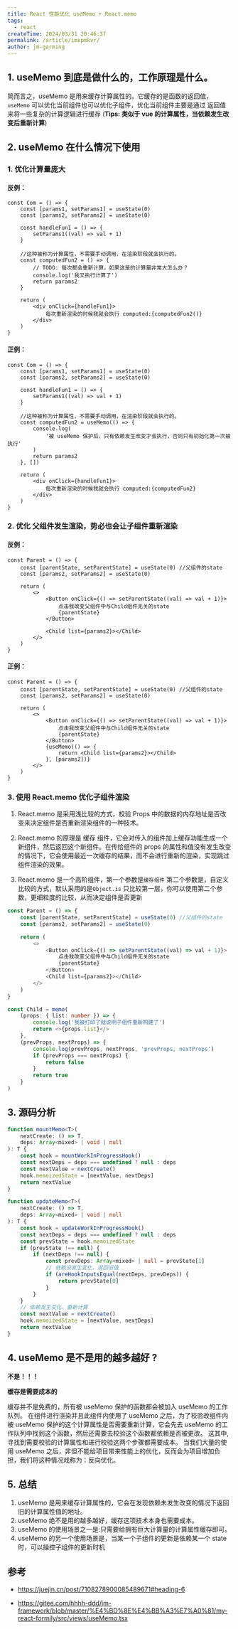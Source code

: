 ```yaml
---
title: React 性能优化 useMemo + React.memo
tags:
  - react
createTime: 2024/03/31 20:46:37
permalink: /article/imxpmkvr/
author: jm-garming
---
```


## 1. useMemo 到底是做什么的，工作原理是什么。

简而言之，useMemo 是用来缓存计算属性的。它缓存的是函数的返回值，`useMemo` 可以优化当前组件也可以优化子组件，优化当前组件主要是通过 返回值 来将一些复杂的计算逻辑进行缓存 (**Tips: 类似于 vue 的计算属性，当依赖发生改变后重新计算**)

## 2. useMemo 在什么情况下使用

### 1. 优化计算量庞大

#### 反例：

```tsx
const Com = () => {
    const [params1, setParams1] = useState(0)
    const [params2, setParams2] = useState(0)

    const handleFun1 = () => {
        setParams1((val) => val + 1)
    }

    //这种被称为计算属性，不需要手动调用，在渲染阶段就会执行的。
    const computedFun2 = () => {
        // TODO: 每次都会重新计算，如果这是的计算量非常大怎么办？
        console.log('我又执行计算了')
        return params2
    }

    return (
        <div onClick={handleFun1}>
            每次重新渲染的时候我就会执行 computed:{computedFun2()}
        </div>
    )
}
```

#### 正例：

```tsx
const Com = () => {
    const [params1, setParams1] = useState(0)
    const [params2, setParams2] = useState(0)

    const handleFun1 = () => {
        setParams1((val) => val + 1)
    }

    //这种被称为计算属性，不需要手动调用，在渲染阶段就会执行的。
    const computedFun2 = useMemo(() => {
        console.log(
            '被 useMemo 保护后，只有依赖发生改变才会执行，否则只有初始化第一次被执行'
        )
        return params2
    }, [])

    return (
        <div onClick={handleFun1}>
            每次重新渲染的时候我就会执行 computed:{computedFun2}
        </div>
    )
}
```

### 2. 优化 父组件发生渲染，势必也会让子组件重新渲染

#### 反例：

```tsx
const Parent = () => {
    const [parentState, setParentState] = useState(0) //父组件的state
    const [params2, setParams2] = useState(0)

    return (
        <>
            <Button onClick={() => setParentState((val) => val + 1)}>
                点击我改变父组件中与Child组件无关的state
                {parentState}
            </Button>

            <Child list={params2}></Child>
        </>
    )
}
```

#### 正例：

```tsx
const Parent = () => {
    const [parentState, setParentState] = useState(0) //父组件的state
    const [params2, setParams2] = useState(0)

    return (
        <>
            <Button onClick={() => setParentState((val) => val + 1)}>
                点击我改变父组件中与Child组件无关的state
                {parentState}
            </Button>
            {useMemo(() => {
                return <Child list={params2}></Child>
            }, [params2])}
        </>
    )
}
```

### 3. 使用 React.memo 优化子组件渲染

1. React.memo 是采用浅比较的方式，校验 Props 中的数据的内存地址是否改变来决定组件是否重新渲染组件的一种技术。

2. React.memo 的原理是 缓存 组件，它会对传入的组件加上缓存功能生成一个新组件，然后返回这个新组件。在传给组件的 props 的属性和值没有发生改变的情况下，它会使用最近一次缓存的结果，而不会进行重新的渲染，实现跳过组件渲染的效果。

3. React.memo 是一个高阶组件，第一个参数是`缓存组件` 第二个参数是，自定义比较的方式，默认采用的是`Object.is` 只比较第一层，你可以使用第二个参数，更细粒度的比较，从而决定组件是否更新

```ts
const Parent = () => {
    const [parentState, setParentState] = useState(0) //父组件的state
    const [params2, setParams2] = useState(0)

    return (
        <>
            <Button onClick={() => setParentState((val) => val + 1)}>
                点击我改变父组件中与Child组件无关的state
                {parentState}
            </Button>
            <Child list={params2}></Child>
        </>
    )
}

const Child = memo(
    (props: { list: number }) => {
        console.log('我被打印了就说明子组件重新构建了')
        return <>{props.list}</>
    },
    (prevProps, nextProps) => {
        console.log(prevProps, nextProps, 'prevProps, nextProps')
        if (prevProps === nextProps) {
            return false
        }
        return true
    }
)
```

## 3. 源码分析

```ts
function mountMemo<T>(
    nextCreate: () => T,
    deps: Array<mixed> | void | null
): T {
    const hook = mountWorkInProgressHook()
    const nextDeps = deps === undefined ? null : deps
    const nextValue = nextCreate()
    hook.memoizedState = [nextValue, nextDeps]
    return nextValue
}

function updateMemo<T>(
    nextCreate: () => T,
    deps: Array<mixed> | void | null
): T {
    const hook = updateWorkInProgressHook()
    const nextDeps = deps === undefined ? null : deps
    const prevState = hook.memoizedState
    if (prevState !== null) {
        if (nextDeps !== null) {
            const prevDeps: Array<mixed> | null = prevState[1]
            // 依赖没发生变化，返回旧值
            if (areHookInputsEqual(nextDeps, prevDeps)) {
                return prevState[0]
            }
        }
    }
    // 依赖发生变化，重新计算
    const nextValue = nextCreate()
    hook.memoizedState = [nextValue, nextDeps]
    return nextValue
}
```

## 4. useMemo 是不是用的越多越好 ?

**不是！！！**

**缓存是需要成本的**

缓存并不是免费的，所有被 useMemo 保护的函数都会被加入 useMemo 的工作队列。
在组件进行渲染并且此组件内使用了 useMemo 之后，为了校验改组件内被 useMemo 保护的这个计算属性是否需要重新计算，它会先去 useMemo 的工作队列中找到这个函数，然后还需要去校验这个函数都依赖是否被更改。
这其中,寻找到需要校验的计算属性和进行校验这两个步骤都需要成本。
当我们大量的使用 useMemo 之后，非但不能给项目带来性能上的优化，反而会为项目增加负担，我们将这种情况戏称为：反向优化。

## 5. 总结

1. useMemo 是用来缓存计算属性的，它会在发现依赖未发生改变的情况下返回旧的计算属性值的地址。
2. useMemo 绝不是用的越多越好，缓存这项技术本身也需要成本。
3. useMemo 的使用场景之一是:只需要给拥有巨大计算量的计算属性缓存即可。
4. useMemo 的另一个使用场景是，当某一个子组件的更新是依赖某一个 state 时，可以操控子组件的更新时机

## 参考

-   <a target="_blank" href="https://juejin.cn/post/7108278900085489671#heading-6">https://juejin.cn/post/7108278900085489671#heading-6</a>

-   <a target="_blank" href="https://gitee.com/hhhh-ddd/jm-framework/blob/master/%E4%BD%8E%E4%BB%A3%E7%A0%81/my-react-formily/src/views/useMemo.tsx">https://gitee.com/hhhh-ddd/jm-framework/blob/master/%E4%BD%8E%E4%BB%A3%E7%A0%81/my-react-formily/src/views/useMemo.tsx</a>
